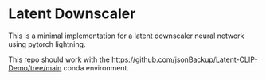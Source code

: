 # Latent Downscaler

This is a minimal implementation for a latent downscaler neural network using pytorch lightning.

This repo should work with the https://github.com/jsonBackup/Latent-CLIP-Demo/tree/main conda environment.

